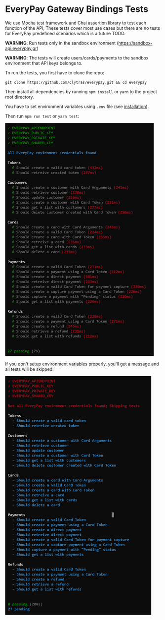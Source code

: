 # EveryPay Gateway Bindings Tests

We use [Mocha](https://mochajs.org/) test framework and [Chai](https://www.chaijs.com/) assertion library to test each function of the API; These tests cover most use cases but there are no tests for EveryPay predefined scenarios which is a future TODO.

**WARNING**: Run tests only in the sandbox environment (https://sandbox-api.everypay.gr)

**WARNING**: The tests will create users/cards/payments to the sandbox environment that API keys belongs to.

To run the tests, you first have to clone the repo:

```
git clone https://github.com/clytras/everypay.git && cd everypay
```

Then install all dependencies by running `npm install` or `yarn` to the project root directory.

You have to set environment variables using `.env` file (see [installation](../README.md#installation)).

Then run `npm run test` or `yarn test`:

![EveryPay JS API All Tests Passed](EveryPay_JS_API_AllTestsPassed.png)

If you don't setup environment variables properly, you'll get a message and all tests will be skipped:

![EveryPay JS API Tests With No Environment Variables](EveryPay_JS_API_TestsWithNoEnvVars.png)
